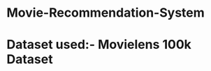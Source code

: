 # Movie-Recommendation-System                                                                  
# Dataset used:- Movielens 100k Dataset
